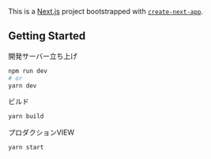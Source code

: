 This is a [Next.js](https://nextjs.org/) project bootstrapped with [`create-next-app`](https://github.com/vercel/next.js/tree/canary/packages/create-next-app).

## Getting Started

開発サーバー立ち上げ
```bash
npm run dev
# or
yarn dev
```

ビルド
```bash
yarn build
```

プロダクションVIEW
```bash
yarn start
```